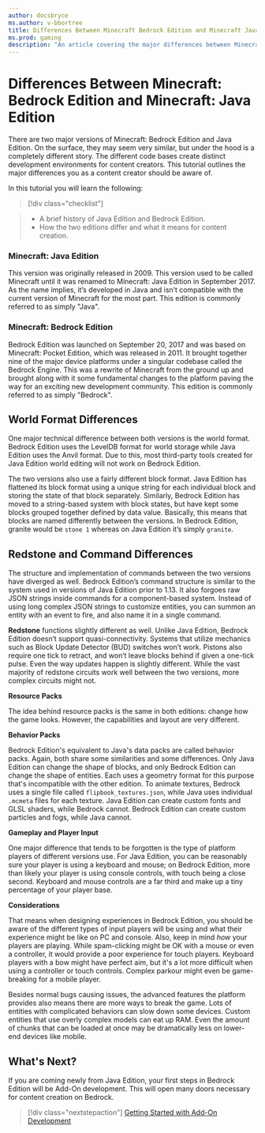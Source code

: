 ```yaml
---
author: docsbryce
ms.author: v-bbortree
title: Differences Between Minecraft Bedrock Edition and Minecraft Java Edition
ms.prod: gaming
description: "An article covering the major differences between Minecraft: Bedrock Edition and Minecraft: Java Edition"
---
```


# Differences Between Minecraft: Bedrock Edition and Minecraft: Java Edition

There are two major versions of Minecraft: Bedrock Edition and Java Edition. On the surface, they may seem very similar, but under the hood is a completely different story. The different code bases create distinct development environments for content creators. This tutorial outlines the major differences you as a content creator should be aware of.

In this tutorial you will learn the following:

> [!div class="checklist"]

> - A brief history of Java Edition and Bedrock Edition.
> - How the two editions differ and what it means for content creation.

### Minecraft: Java Edition

This version was originally released in 2009. This version used to be called Minecraft until it was renamed to Minecraft: Java Edition in September 2017. As the name implies, it’s developed in Java and isn’t compatible with the current version of Minecraft for the most part. This edition is commonly referred to as simply "Java".

### Minecraft: Bedrock Edition

Bedrock Edition was launched on September 20, 2017 and was based on Minecraft: Pocket Edition, which was released in 2011. It brought together nine of the major device platforms under a singular codebase called the Bedrock Engine. This was a rewrite of Minecraft from the ground up and brought along with it some fundamental changes to the platform paving the way for an exciting new development community. This edition is commonly referred to as simply "Bedrock".

## World Format Differences

One major technical difference between both versions is the world format. Bedrock Edition uses the LevelDB format for world storage while Java Edition uses the Anvil format. Due to this, most third-party tools created for Java Edition world editing will not work on Bedrock Edition.

The two versions also use a fairly different block format. Java Edition has flattened its block format using a unique string for each individual block and storing the state of that block separately. Similarly, Bedrock Edition has moved to a string-based system with block states, but have kept some blocks grouped together defined by data value. Basically, this means that blocks are named differently between the versions. In Bedrock Edition, granite would be `stone 1` whereas on Java Edition it’s simply `granite`.

## Redstone and Command Differences

The structure and implementation of commands between the two versions have diverged as well. Bedrock Edition’s command structure is similar to the system used in versions of Java Edition prior to 1.13. It also forgoes raw JSON strings inside commands for a component-based system. Instead of using long complex JSON strings to customize entities, you can summon an entity with an event to fire, and also name it in a single command.

**Redstone** functions slightly different as well. Unlike Java Edition, Bedrock Edition doesn’t support quasi-connectivity. Systems that utilize mechanics such as Block Update Detector (BUD) switches won’t work. Pistons also require one tick to retract, and won’t leave blocks behind if given a one-tick pulse. Even the way updates happen is slightly different. While the vast majority of redstone circuits work well between the two versions, more complex circuits might not.

**Resource Packs**

The idea behind resource packs is the same in both editions: change how the game looks. However, the capabilities and layout are very different.

**Behavior Packs**

Bedrock Edition's equivalent to Java's data packs are called behavior packs. Again, both share some similarities and some differences. Only Java Edition can change the shape of blocks, and only Bedrock Edition can change the shape of entities. Each uses a geometry format for this purpose that's incompatible with the other edition. To animate textures, Bedrock uses a single file called `flipbook_textures.json`, while Java uses individual `.mcmeta` files for each texture. Java Edition can create custom fonts and GLSL shaders, while Bedrock cannot. Bedrock Edition can create custom particles and fogs, while Java cannot.

**Gameplay and Player Input**

One major difference that tends to be forgotten is the type of platform players of different versions use. For Java Edition, you can be reasonably sure your player is using a keyboard and mouse; on Bedrock Edition, more than likely your player is using console controls, with touch being a close second. Keyboard and mouse controls are a far third and make up a tiny percentage of your player base.

**Considerations**

That means when designing experiences in Bedrock Edition, you should be aware of the different types of input players will be using and what their experience might be like on PC and console. Also, keep in mind *how* your players are playing. While spam-clicking might be OK with a mouse or even a controller, it would provide a poor experience for touch players. Keyboard players with a bow might have perfect aim, but it's a lot more difficult when using a controller or touch controls. Complex parkour might even be game-breaking for a mobile player.

Besides normal bugs causing issues, the advanced features the platform provides also means there are more ways to break the game. Lots of entities with complicated behaviors can slow down some devices. Custom entities that use overly complex models can eat up RAM. Even the amount of chunks that can be loaded at once may be dramatically less on lower-end devices like mobile.

## What's Next?

If you are coming newly from Java Edition, your first steps in Bedrock Edition will be Add-On development. This will open many doors necessary for content creation on Bedrock.

> [!div class="nextstepaction"]
> [Getting Started with Add-On Development](GettingStarted.md)
